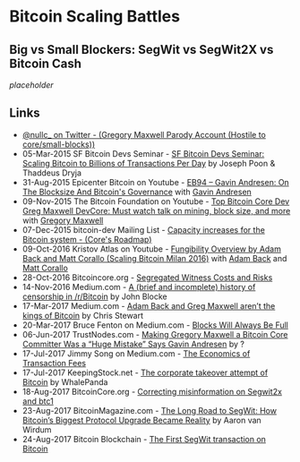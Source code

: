 
# Bitcoin Scaling Battles
## Big vs Small Blockers: SegWit vs SegWit2X vs Bitcoin Cash

_placeholder_

## Links

* [@nullc_ on Twitter - (Gregory Maxwell Parody Account (Hostile to core/small-blocks))](https://twitter.com/nullc_?lang=en)
* 05-Mar-2015 SF Bitcoin Devs Seminar - [SF Bitcoin Devs Seminar: Scaling Bitcoin to Billions of Transactions Per Day](https://www.youtube.com/watch?v=8zVzw912wPo) by Joseph Poon & Thaddeus Dryja
* 31-Aug-2015 Epicenter Bitcoin on Youtube - [EB94 – Gavin Andresen: On The Blocksize And Bitcoin's Governance](https://www.youtube.com/watch?v=B8l11q9hsJM) with [Gavin Andresen](/people/gavin_andresen.md)
* 09-Nov-2015 The Bitcoin Foundation on Youtube - [Top Bitcoin Core Dev Greg Maxwell DevCore: Must watch talk on mining, block size, and more](https://www.youtube.com/watch?v=RguZ0_nmSPw) with [Gregory Maxwell](/people/gregory_maxwell.md)
* 07-Dec-2015 bitcoin-dev Mailing List - [Capacity increases for the Bitcoin system - (Core's Roadmap)](https://lists.linuxfoundation.org/pipermail/bitcoin-dev/2015-December/011865.html)
* 09-Oct-2016 Kristov Atlas on Youtube - [Fungibility Overview by Adam Back and Matt Corallo (Scaling Bitcoin Milan 2016)](https://www.youtube.com/watch?v=AvS3tp0qqgA) with [Adam Back](/people/adam_back.md) and [Matt Corallo](/people/matt_corallo.md)
* 28-Oct-2016 Bitcoincore.org - [Segregated Witness Costs and Risks](https://bitcoincore.org/en/2016/10/28/segwit-costs/)
* 14-Nov-2016 Medium.com - [A (brief and incomplete) history of censorship in /r/Bitcoin](censorship-in-r-bitcoin) by John Blocke
* 17-Mar-2017 Medium.com - [Adam Back and Greg Maxwell aren’t the kings of Bitcoin](https://medium.com/@Chris_Stewart_5/adam-back-and-greg-maxwell-arent-the-kings-of-bitcoin-9e03e0a52177) by Chris Stewart
* 20-Mar-2017 Bruce Fenton on Medium.com - [Blocks Will Always Be Full](https://medium.com/@brucefenton/blocks-will-always-be-full-68f2cac1992b)
* 06-Jun-2017 TrustNodes.com - [Making Gregory Maxwell a Bitcoin Core Committer Was a “Huge Mistake” Says Gavin Andresen](http://www.trustnodes.com/2017/06/06/making-gregory-maxwell-bitcoin-core-committer-huge-mistake-says-gavin-andresen) by ?
* 17-Jul-2017 Jimmy Song on Medium.com - [The Economics of Transaction Fees](https://blog.blockonomics.co/the-economics-of-transaction-fees-b6a7a0365753)
* 17-Jul-2017 KeepingStock.net - [The corporate takeover attempt of Bitcoin](https://keepingstock.net/the-corporate-takeover-attempt-of-bitcoin-eb87c18fad60) by WhalePanda
* 18-Aug-2017 BitcoinCore.org - [Correcting misinformation on Segwit2x and btc1](https://bitcoincore.org/en/2017/08/18/btc1-misleading-statements/)
* 23-Aug-2017 BitcoinMagazine.com - [The Long Road to SegWit: How Bitcoin’s Biggest Protocol Upgrade Became Reality](https://bitcoinmagazine.com/articles/long-road-segwit-how-bitcoins-biggest-protocol-upgrade-became-reality/) by Aaron van Wirdum
* 24-Aug-2017 Bitcoin Blockchain - [The First SegWit transaction on Bitcoin](http://srv1.yogh.io/#tx:id:8F907925D2EBE48765103E6845C06F1F2BB77C6ADC1CC002865865EB5CFD5C1C)
